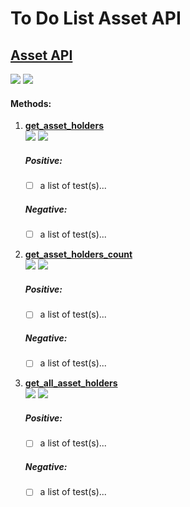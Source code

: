 # To Do List **Asset API**

## [Asset API](https://echo-dev.io/developers/apis/asset-api/#asset-api)

![](https://img.shields.io/badge/coverage-0_method(s)-red.svg?style=for-the-badge)
![](https://img.shields.io/badge/WIP-YES-informational.svg?style=for-the-badge)

#### Methods: 

1) **[get_asset_holders](https://echo-dev.io/developers/apis/asset-api/#get_asset_holdersstring-asset_id-int-start-int-limit)**  
![](https://img.shields.io/badge/0_positive_test(s)-green.svg?style=plastic?logoColor=violet)
![](https://img.shields.io/badge/0_negative_test(s)-red.svg?style=plastic?logoColor=violet)

    ##### Positive: 
    - [ ] a list of test(s)...
    ##### Negative:
    - [ ] a list of test(s)...
    
2) **[get_asset_holders_count](https://echo-dev.io/developers/apis/asset-api/#get_asset_holders_countstring-asset_id)**  
![](https://img.shields.io/badge/0_positive_test(s)-green.svg?style=plastic?logoColor=violet)
![](https://img.shields.io/badge/0_negative_test(s)-red.svg?style=plastic?logoColor=violet)

    ##### Positive:
    - [ ] a list of test(s)...
    ##### Negative:
    - [ ] a list of test(s)...
    
3) **[get_all_asset_holders](https://echo-dev.io/developers/apis/asset-api/#get_all_asset_holders)**  
![](https://img.shields.io/badge/0_positive_test(s)-green.svg?style=plastic?logoColor=violet)
![](https://img.shields.io/badge/0_negative_test(s)-red.svg?style=plastic?logoColor=violet)

    ##### Positive:
    - [ ] a list of test(s)...
    ##### Negative:
    - [ ] a list of test(s)...